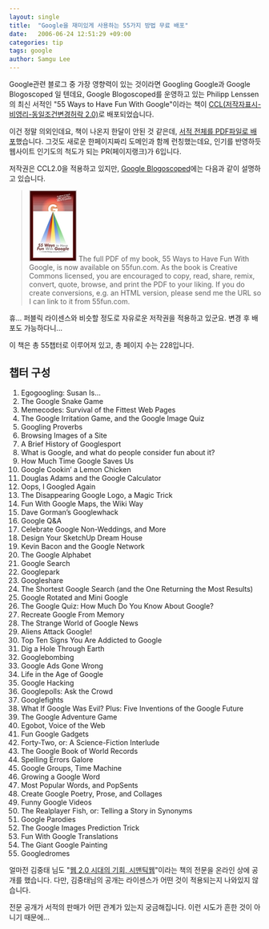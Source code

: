 ```yaml
---
layout: single
title:  "Google을 재미있게 사용하는 55가지 방법 무료 배포"
date:   2006-06-24 12:51:29 +09:00
categories: tip
tags: google
author: Samgu Lee
---
```

Google관련 블로그 중 가장 영향력이 있는 것이라면 Googling Google과 Google Blogoscoped 일 텐데요, Google Blogoscoped를 운영하고 있는 Philipp Lenssen의 최신 서적인 "55 Ways to Have Fun With Google"이라는 책이 [CCL(저작자표시-비영리-동일조건변경허락 2.0)](http://creativecommons.org/licenses/by-nc-sa/2.0/)로 배포되었습니다.

이건 정말 의외인데요, 책이 나온지 한달이 안된 것 같은데, [서적 전체를 PDF파일로 배포](http://www.55fun.com/)했습니다. 그것도 새로운 한페이지짜리 도메인과 함께 런칭했는데요, 인기를 반영하듯 웹사이트 인기도의 척도가 되는 PR(페이지랭크)가 6입니다.

저작권은 CCL2.0을 적용하고 있지만, [Google Blogoscoped](http://blog.outer-court.com/archive/2006-06-22-n39.html)에는 다음과 같이 설명하고 있습니다.

> ![55 Ways to Have Fun With Google](/assets/googlefun.jpg)
> The full PDF of my book, 55 Ways to Have Fun With Google, is now available on 55fun.com. As the book is Creative Commons licensed, you are encouraged to copy, read, share, remix, convert, quote, browse, and print the PDF to your liking. If you do create conversions, e.g. an HTML version, please send me the URL so I can link to it from 55fun.com.

휴... 퍼블릭 라이센스와 비슷할 정도로 자유로운 저작권을 적용하고 있군요. 변경 후 배포도 가능하다니...

이 책은 총 55챕터로 이루어져 있고, 총 페이지 수는 228입니다.

## 챕터 구성

1. Egogoogling: Susan Is...
2. The Google Snake Game
3. Memecodes: Survival of the Fittest Web Pages
4. The Google Irritation Game, and the Google Image Quiz
5. Googling Proverbs
6. Browsing Images of a Site
7. A Brief History of Googlesport
8. What is Google, and what do people consider fun about it?
9. How Much Time Google Saves Us
10. Google Cookin’ a Lemon Chicken
11. Douglas Adams and the Google Calculator
12. Oops, I Googled Again
13. The Disappearing Google Logo, a Magic Trick
13. Fun With Google Maps, the Wiki Way
14. Dave Gorman’s Googlewhack
15. Google Q&A
16. Celebrate Google Non-Weddings, and More
17. Design Your SketchUp Dream House
18. Kevin Bacon and the Google Network
19. The Google Alphabet
20. Google Search
21. Googlepark
22. Googleshare
23. The Shortest Google Search (and the One Returning the Most Results)
24. Google Rotated and Mini Google
25. The Google Quiz: How Much Do You Know About Google?
26. Recreate Google From Memory
27. The Strange World of Google News
28. Aliens Attack Google!
29. Top Ten Signs You Are Addicted to Google
30. Dig a Hole Through Earth
31. Googlebombing
32. Google Ads Gone Wrong
33. Life in the Age of Google
34. Google Hacking
35. Googlepolls: Ask the Crowd
36. Googlefights
37. What If Google Was Evil? Plus: Five Inventions of the Google Future
38. The Google Adventure Game
39. Egobot, Voice of the Web
40. Fun Google Gadgets
41. Forty-Two, or: A Science-Fiction Interlude
42. The Google Book of World Records
43. Spelling Errors Galore
44. Google Groups, Time Machine
45. Growing a Google Word
46. Most Popular Words, and PopSents
47. Create Google Poetry, Prose, and Collages
48. Funny Google Videos
49. The Realplayer Fish, or: Telling a Story in Synonyms
50. Google Parodies
51. The Google Images Prediction Trick
52. Fun With Google Translations
53. The Giant Google Painting
54. Googledromes

얼마전 김중태 님도 "[웹 2.0 시대의 기회, 시맨틱웹](http://www.dal.co.kr/chair/semanticweb/sw.html)"이라는 책의 전문을 온라인 상에 공개를 했습니다. 다만, 김중태님의 공개는 라이센스가 어떤 것이 적용되는지 나와있지 않습니다.

전문 공개가 서적의 판매가 어떤 관계가 있는지 궁금해집니다. 이런 시도가 흔한 것이 아니기 때문에...
